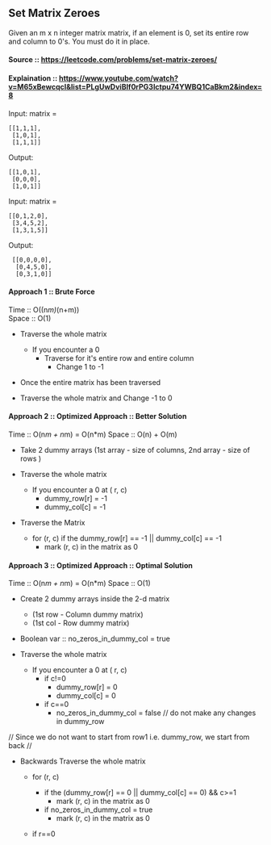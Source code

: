 ## Set Matrix Zeroes

Given an m x n integer matrix matrix, if an element is 0, set its entire row and column to 0's.
You must do it in place.

#### Source :: https://leetcode.com/problems/set-matrix-zeroes/  
#### Explaination ::  https://www.youtube.com/watch?v=M65xBewcqcI&list=PLgUwDviBIf0rPG3Ictpu74YWBQ1CaBkm2&index=8

Input: matrix = 
```
[[1,1,1],  
 [1,0,1],  
 [1,1,1]]  
```

Output: 
```
[[1,0,1],  
 [0,0,0],  
 [1,0,1]]
 ```
Input: matrix = 
 ```
 [[0,1,2,0],  
  [3,4,5,2],  
  [1,3,1,5]]
 ```
Output: 
```
 [[0,0,0,0],  
  [0,4,5,0],  
  [0,3,1,0]]
```


#### Approach 1 :: Brute Force  
Time :: O((n*m)*(n+m))  
Space :: O(1)

- Traverse the whole matrix
	- If you encounter a 0
		- Traverse for it's entire row and entire column
			- Change 1 to -1

- Once the entire matrix has been traversed 
- Traverse the whole matrix and Change -1 to 0

#### Approach 2 :: Optimized Approach :: Better Solution
Time :: O(n*m + n*m) = O(n*m)
Space :: O(n) + O(m) 

- Take 2 dummy arrays (1st array - size of columns, 2nd array - size of rows )  
- Traverse the whole matrix
	- If you encounter a 0 at ( r, c)
		- dummy_row[r] = -1
		- dummy_col[c] = -1

- Traverse the Matrix
	- for (r, c) if the dummy_row[r] == -1 || dummy_col[c] == -1
		- mark (r, c) in the matrix as 0

#### Approach 3 :: Optimized Approach :: Optimal Solution

Time :: O(n*m + n*m) = O(n*m)
Space :: O(1)

- Create 2 dummy arrays inside the 2-d matrix 
	- (1st row - Column dummy matrix)
	- (1st col - Row dummy matrix)


- Boolean var :: no_zeros_in_dummy_col = true
- Traverse the whole matrix
	- If you encounter a 0 at ( r, c) 
		- if c!=0 
			- dummy_row[r] = 0
			- dummy_col[c] = 0
		- if c==0
			- no_zeros_in_dummy_col = false // do not make any changes in dummy_row


// Since we do not want to start from row1 i.e. dummy_row, we start from back
// 
- Backwards Traverse the whole matrix
	- for (r, c) 
		- if the (dummy_row[r] == 0 || dummy_col[c] == 0) && c>=1
			- mark (r, c) in the matrix as 0
		- if no_zeros_in_dummy_col = true
			- mark (r, c) in the matrix as 0
		
	- if r==0



